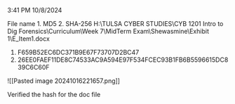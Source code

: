 3:41 PM 10/8/2024

File name	 1. MD5	 2. SHA-256
H:\TULSA CYBER STUDIES\CYB 1201 Intro to Dig Forensics\Curriculum\Week 7\MidTerm Exam\Shewasmine\Exhibit 1\E_Item1.docx	

1. F659B52EC6DC371B9E67F73707D2BC47	
2. 26EE0FAEF11DE8C74533AC9A594E97F534FCEC93B1FB6B5596615DC839C6C60F


![[Pasted image 20241016221657.png]]

Verified the hash for the doc file